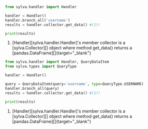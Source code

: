 ```python
from sylva.handler import Handler

handler = Handler()
handler.branch_all('username')
results = handler.collector.get_data() #(1)!

print(results)
```

1.  [Handler][sylva.handler.Handler]'s member collector is a [sylva.Collector][] object where method get_data() returns a [pandas.DataFrame][]{target="_blank"}


```python
from sylva.handler import Handler, QueryDataItem
from sylva.types import QueryType

handler = Handler()

query = QueryDataItem(query='username', type=QueryType.USERNAME)
handler.branch_all(query)
results = handler.collector.get_data() #(1)!

print(results)
```

1.  [Handler][sylva.handler.Handler]'s member collector is a [sylva.Collector][] object where method get_data() returns a [pandas.DataFrame][]{target="_blank"}
